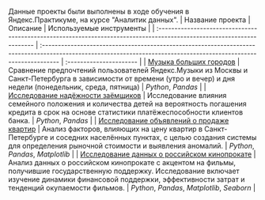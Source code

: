 Данные проекты были выполнены в ходе обучения в Яндекс.Практикуме, на курсе "Аналитик данных".
| Название проекта                                                                                                       | Описание                                                                                                                                                           | Используемые инструменты |
| :--------------------------------------------------------------------------------------------------------------------- | :----------------------------------------------------------------------------------------------------------------------------------------------------------------- | :---------------------- |
| [Музыка больших городов](https://github.com/serobabov/practicum.yandex/tree/ee8cec613547f78156267ad6e0e6a299f6013320/music_of_big_cities) | Сравнение предпочтений пользователей Яндекс.Музыки из Москвы и Санкт-Петербурга в зависимости от времени (утро и вечер) и дня недели (понедельник, среда, пятница) | _Python_, _Pandas_                |
| [Исследование надёжности заёмщиков](https://github.com/serobabov/practicum.yandex/tree/bef9e8dbff2de1d1ee38a0978cdc537e62038123/data_preprocessing) | Исследование влияния семейного положения и количества детей на вероятность погашения кредита в срок на основе статистики платёжеспособности клиентов банка. | _Python_, _Pandas_                 |
| [Исследование объявлений о продаже квартир](https://github.com/serobabov/practicum.yandex/tree/04c025ceb51ac66881a67ffd9be3dbc2e0c77417/data-research_analysis) | Анализ факторов, влияющих на цену квартир в Санкт-Петербурге и соседних населённых пунктах, с целью создания системы для определения рыночной стоимости и выявления аномалий. | _Python_, _Pandas_, _Matplotlib_               |
| [Исследование данных о российском кинопрокате](https://github.com/serobabov/practicum.yandex/tree/93f6345721177772d8a8efbaa3e0164641d39006/prefabricated_project) | Анализ данных о российском кинопрокате с акцентом на фильмы, получившие государственную поддержку. Исследование включает изучение динамики финансовой поддержки, эффективности затрат и тенденций окупаемости фильмов. | _Python_, _Pandas_, _Matplotlib_, _Seaborn_                |
